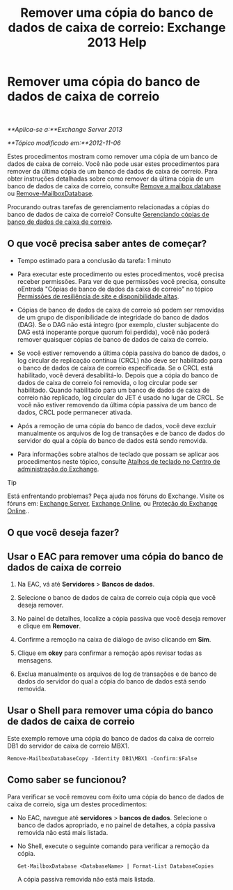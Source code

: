 ﻿---
title: 'Remover uma cópia do banco de dados de caixa de correio: Exchange 2013 Help'
TOCTitle: Remover uma cópia do banco de dados de caixa de correio
ms:assetid: 99fecdde-b158-4dfc-9ca7-ff7c0ada7819
ms:mtpsurl: https://technet.microsoft.com/pt-br/library/Dd298164(v=EXCHG.150)
ms:contentKeyID: 50486204
ms.date: 05/22/2018
mtps_version: v=EXCHG.150
ms.translationtype: MT
---

# Remover uma cópia do banco de dados de caixa de correio

 

_**Aplica-se a:**Exchange Server 2013_

_**Tópico modificado em:**2012-11-06_

Estes procedimentos mostram como remover uma cópia de um banco de dados de caixa de correio. Você não pode usar estes procedimentos para remover da última cópia de um banco de dados de caixa de correio. Para obter instruções detalhadas sobre como remover da última cópia de um banco de dados de caixa de correio, consulte [Remove a mailbox database](manage-mailbox-databases-in-exchange-2013-exchange-2013-help.md) ou [Remove-MailboxDatabase](https://technet.microsoft.com/pt-br/library/aa997931\(v=exchg.150\)).

Procurando outras tarefas de gerenciamento relacionadas a cópias do banco de dados de caixa de correio? Consulte [Gerenciando cópias de banco de dados de caixa de correio](managing-mailbox-database-copies-exchange-2013-help.md).

## O que você precisa saber antes de começar?

  - Tempo estimado para a conclusão da tarefa: 1 minuto

  - Para executar este procedimento ou estes procedimentos, você precisa receber permissões. Para ver de que permissões você precisa, consulte oEntrada "Cópias de banco de dados da caixa de correio" no tópico [Permissões de resiliência de site e disponibilidade altas](high-availability-and-site-resilience-permissions-exchange-2013-help.md).

  - Cópias de banco de dados de caixa de correio só podem ser removidas de um grupo de disponibilidade de integridade do banco de dados (DAG). Se o DAG não está íntegro (por exemplo, cluster subjacente do DAG está inoperante porque quorum foi perdida), você não poderá remover quaisquer cópias de banco de dados de caixa de correio.

  - Se você estiver removendo a última cópia passiva do banco de dados, o log circular de replicação contínua (CRCL) não deve ser habilitado para o banco de dados de caixa de correio especificada. Se o CRCL está habilitado, você deverá desabilitá-lo. Depois que a cópia do banco de dados de caixa de correio foi removida, o log circular pode ser habilitado. Quando habilitado para um banco de dados de caixa de correio não replicado, log circular do JET é usado no lugar de CRCL. Se você não estiver removendo da última cópia passiva de um banco de dados, CRCL pode permanecer ativada.

  - Após a remoção de uma cópia do banco de dados, você deve excluir manualmente os arquivos de log de transações e de banco de dados do servidor do qual a cópia do banco de dados está sendo removida.

  - Para informações sobre atalhos de teclado que possam se aplicar aos procedimentos neste tópico, consulte [Atalhos de teclado no Centro de administração do Exchange](keyboard-shortcuts-in-the-exchange-admin-center-exchange-online-protection-help.md).


> [!TIP]
> Está enfrentando problemas? Peça ajuda nos fóruns do Exchange. Visite os fóruns em: <A href="https://go.microsoft.com/fwlink/p/?linkid=60612">Exchange Server</A>, <A href="https://go.microsoft.com/fwlink/p/?linkid=267542">Exchange Online</A>, ou <A href="https://go.microsoft.com/fwlink/p/?linkid=285351">Proteção do Exchange Online</A>..



## O que você deseja fazer?

## Usar o EAC para remover uma cópia do banco de dados de caixa de correio

1.  Na EAC, vá até **Servidores** \> **Bancos de dados**.

2.  Selecione o banco de dados de caixa de correio cuja cópia que você deseja remover.

3.  No painel de detalhes, localize a cópia passiva que você deseja remover e clique em **Remover**.

4.  Confirme a remoção na caixa de diálogo de aviso clicando em **Sim**.

5.  Clique em **okey** para confirmar a remoção após revisar todas as mensagens.

6.  Exclua manualmente os arquivos de log de transações e de banco de dados do servidor do qual a cópia do banco de dados está sendo removida.

## Usar o Shell para remover uma cópia do banco de dados de caixa de correio

Este exemplo remove uma cópia do banco de dados da caixa de correio DB1 do servidor de caixa de correio MBX1.

    Remove-MailboxDatabaseCopy -Identity DB1\MBX1 -Confirm:$False

## Como saber se funcionou?

Para verificar se você removeu com êxito uma cópia do banco de dados de caixa de correio, siga um destes procedimentos:

  - No EAC, navegue até **servidores** \> **bancos de dados**. Selecione o banco de dados apropriado, e no painel de detalhes, a cópia passiva removida não está mais listada.

  - No Shell, execute o seguinte comando para verificar a remoção da cópia.
    
        Get-MailboxDatabase <DatabaseName> | Format-List DatabaseCopies
    
    A cópia passiva removida não está mais listada.

